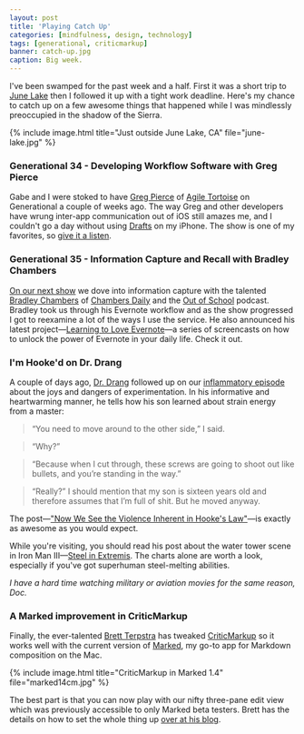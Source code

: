 ```yaml
---
layout: post
title: 'Playing Catch Up'
categories: [mindfulness, design, technology]
tags: [generational, criticmarkup]
banner: catch-up.jpg
caption: Big week.
---
```


I've been swamped for the past week and a half. First it was a short trip to [June Lake](http://en.wikipedia.org/wiki/June_Lake,_California) then I followed it up with a tight work deadline. Here's my chance to catch up on a few awesome things that happened while I was mindlessly preoccupied in the shadow of the Sierra.

{% include image.html title="Just outside June Lake, CA" file="june-lake.jpg" %}

### Generational 34 - Developing Workflow Software with Greg Pierce

Gabe and I were stoked to have [Greg Pierce](https://twitter.com/agiletortoise) of [Agile Tortoise](http://agiletortoise.com/) on Generational a couple of weeks ago. The way Greg and other developers have wrung inter-app communication out of iOS still amazes me, and I couldn't go a day without using [Drafts](https://itunes.apple.com/us/app/drafts/id502385074?mt=8&ign-mpt=uo%3D4) on my iPhone. The show is one of my favorites, so [give it a listen](http://www.70decibels.com/generational/2013/5/11/034-developing-workflow-software-with-greg-pierce.html).

### Generational 35 - Information Capture and Recall with Bradley Chambers

[On our next show](http://www.70decibels.com/generational/2013/5/18/035-information-capture-and-recall-with-bradley-chambers.html) we dove into information capture with the talented [Bradley Chambers](https://twitter.com/bradleychambers) of [Chambers Daily](http://chambersdaily.com/) and the [Out of School](http://outofschool.net/) podcast. Bradley took us through his Evernote workflow and as the show progressed I got to reexamine a lot of the ways I use the service. He also announced his latest project&mdash;[Learning to Love Evernote](http://lovingevernote.com/)&mdash;a series of screencasts on how to unlock the power of Evernote in your daily life. Check it out.

### I'm Hooke'd on Dr. Drang

A couple of days ago, [Dr. Drang](https://twitter.com/drdrang) followed up on our [inflammatory episode](http://www.70decibels.com/generational/2013/5/4/033-what-happened-when-gabe-set-himself-on-fire.html) about the joys and dangers of experimentation. In his informative and heartwarming manner, he tells how his son learned about strain energy from a master:

> “You need to move around to the other side,” I said.

> “Why?”

> “Because when I cut through, these screws are going to shoot out like bullets, and you’re standing in the way.”

> “Really?” I should mention that my son is sixteen years old and therefore assumes that I’m full of shit. But he moved anyway.

The post&mdash;["Now We See the Violence Inherent in Hooke's Law"](http://www.leancrew.com/all-this/2013/05/now-we-see-the-violence-inherent-in-hookes-law/)&mdash;is exactly as awesome as you would expect. 

While you're visiting, you should read his post about the water tower scene in Iron Man III&mdash;[Steel in Extremis](http://www.leancrew.com/all-this/2013/05/steel-in-extremis/). The charts alone are worth a look, especially if you've got superhuman steel-melting abilities. 

*I have a hard time watching military or aviation movies for the same reason, Doc.*

### A Marked improvement in CriticMarkup

Finally, the ever-talented [Brett Terpstra](https://twitter.com/ttscoff) has tweaked [CriticMarkup](http://criticmarkup.com/) so it works well with the current version of [Marked](https://itunes.apple.com/us/app/marked/id448925439?mt=12), my go-to app for Markdown composition on the Mac.

{% include image.html title="CriticMarkup in Marked 1.4" file="marked14cm.jpg" %}

The best part is that you can now play with our nifty three-pane edit view which was previously accessible to only Marked beta testers. Brett has the details on how to set the whole thing up [over at his blog](http://brettterpstra.com/2013/05/18/criticmarkup-in-marked-1-dot-4/).